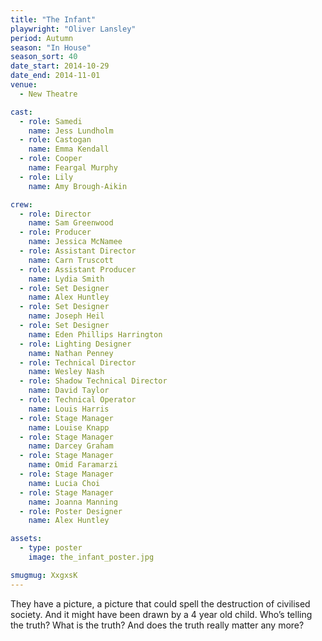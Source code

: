 ```yaml
---
title: "The Infant"
playwright: "Oliver Lansley"
period: Autumn
season: "In House"
season_sort: 40
date_start: 2014-10-29
date_end: 2014-11-01
venue:
  - New Theatre

cast:
  - role: Samedi
    name: Jess Lundholm
  - role: Castogan
    name: Emma Kendall
  - role: Cooper
    name: Feargal Murphy
  - role: Lily
    name: Amy Brough-Aikin

crew:
  - role: Director
    name: Sam Greenwood
  - role: Producer
    name: Jessica McNamee
  - role: Assistant Director
    name: Carn Truscott
  - role: Assistant Producer
    name: Lydia Smith
  - role: Set Designer
    name: Alex Huntley
  - role: Set Designer
    name: Joseph Heil
  - role: Set Designer
    name: Eden Phillips Harrington
  - role: Lighting Designer
    name: Nathan Penney
  - role: Technical Director
    name: Wesley Nash
  - role: Shadow Technical Director
    name: David Taylor
  - role: Technical Operator
    name: Louis Harris
  - role: Stage Manager
    name: Louise Knapp
  - role: Stage Manager
    name: Darcey Graham
  - role: Stage Manager
    name: Omid Faramarzi
  - role: Stage Manager
    name: Lucia Choi
  - role: Stage Manager
    name: Joanna Manning
  - role: Poster Designer
    name: Alex Huntley

assets:
  - type: poster
    image: the_infant_poster.jpg

smugmug: XxgxsK
---
```


They have a picture, a picture that could spell the destruction of civilised society. And it might have been drawn by a 4 year old child. Who’s telling the truth? What is the truth? And does the truth really matter any more?
